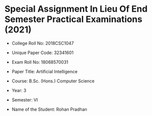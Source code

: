 # Special Assignment In Lieu Of End Semester Practical Examinations (2021)

- College Roll No: 2018CSC1047 	
- Unique Paper Code: 32341601
- Exam Roll No: 18068570031

- Paper Title: Artificial Intelligence

- Course: B.Sc. (Hons.) Computer Science    
- Year: 3  
- Semester: VI

- Name of the Student: Rohan Pradhan
